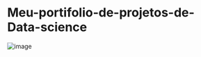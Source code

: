# Meu-portifolio-de-projetos-de-Data-science
![image](https://user-images.githubusercontent.com/79266544/110252034-4240d600-7f62-11eb-973d-290a03708d69.png)
